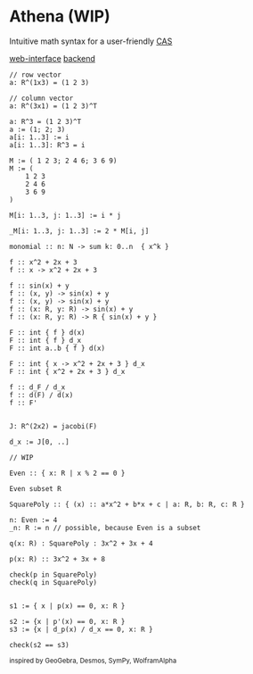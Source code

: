 # Athena (WIP)

Intuitive math syntax for a user-friendly [CAS](https://en.wikipedia.org/wiki/Computer_algebra_system)

[web-interface](https://dlamei.github.io/Athena/)
[backend](https://github.com/dlamei/Calcu-rs)

```
// row vector
a: R^(1x3) = (1 2 3)

// column vector
a: R^(3x1) = (1 2 3)^T

a: R^3 = (1 2 3)^T
a := (1; 2; 3)
a[i: 1..3] := i
a[i: 1..3]: R^3 = i

M := ( 1 2 3; 2 4 6; 3 6 9)
M := (
    1 2 3
    2 4 6
    3 6 9
)

M[i: 1..3, j: 1..3] := i * j

_M[i: 1..3, j: 1..3] := 2 * M[i, j]

monomial :: n: N -> sum k: 0..n  { x^k }

f :: x^2 + 2x + 3
f :: x -> x^2 + 2x + 3

f :: sin(x) + y
f :: (x, y) -> sin(x) + y
f :: (x, y) -> sin(x) + y
f :: (x: R, y: R) -> sin(x) + y
f :: (x: R, y: R) -> R { sin(x) + y }

F :: int { f } d(x)
F :: int { f } d_x
F :: int a..b { f } d(x)

F :: int { x -> x^2 + 2x + 3 } d_x
F :: int { x^2 + 2x + 3 } d_x

f :: d_F / d_x
f :: d(F) / d(x)
f :: F'


J: R^(2x2) = jacobi(F)

d_x := J[0, ..]

// WIP

Even :: { x: R | x % 2 == 0 }

Even subset R

SquarePoly :: { (x) :: a*x^2 + b*x + c | a: R, b: R, c: R }

n: Even := 4
_n: R := n // possible, because Even is a subset

q(x: R) : SquarePoly : 3x^2 + 3x + 4

p(x: R) :: 3x^2 + 3x + 8

check(p in SquarePoly)
check(q in SquarePoly)


s1 := { x | p(x) == 0, x: R }

s2 := {x | p'(x) == 0, x: R }
s3 := {x | d_p(x) / d_x == 0, x: R }

check(s2 == s3)

```

<sub> inspired by GeoGebra, Desmos, SymPy, WolframAlpha </sub>
